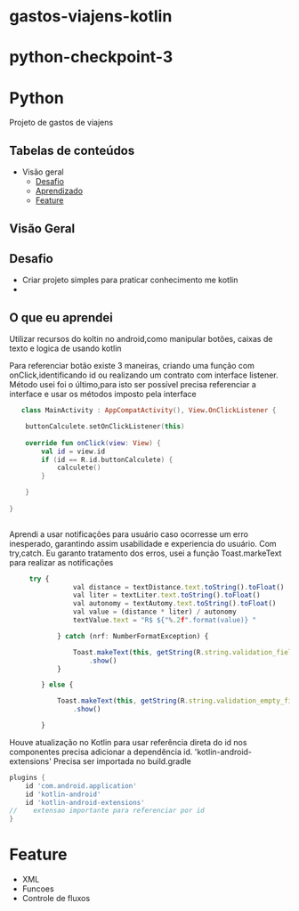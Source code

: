 # gastos-viajens-kotlin
# python-checkpoint-3

# Python

Projeto de gastos de viajens


## Tabelas de conteúdos

- Visão geral
  - <a href='#Desafio' > Desafio </a>
  - <a href='#o-que-eu-aprendi' > Aprendizado </a>
  - <a href='#Feature' > Feature </a>

## Visão Geral

## Desafio

- Criar projeto simples para praticar conhecimento me kotlin
- 


## O que eu aprendei

Utilizar recursos do koltin no android,como manipular botões, caixas de texto e logica de usando kotlin


Para referenciar botão existe 3 maneiras, criando uma função com onClick,identificando id ou realizando um contrato com  interface listener.
Método usei foi o último,para isto ser possível precisa referenciar a interface e usar os métodos imposto pela interface


```kotlin
   class MainActivity : AppCompatActivity(), View.OnClickListener {

    buttonCalculete.setOnClickListener(this)
 
    override fun onClick(view: View) {
        val id = view.id
        if (id == R.id.buttonCalculete) {
            calculete()
        }

    }
 
}
 
```

Aprendi a usar notificações para usuário caso ocorresse um erro inesperado, garantindo assim usabilidade e experiencia do usuário.
Com try,catch. Eu garanto tratamento dos erros, usei a função Toast.markeText para realizar as notificações


```typeScript
     try {
                val distance = textDistance.text.toString().toFloat()
                val liter = textLiter.text.toString().toFloat()
                val autonomy = textAutomy.text.toString().toFloat()
                val value = (distance * liter) / autonomy
                textValue.text = "R$ ${"%.2f".format(value)} "

            } catch (nrf: NumberFormatException) {

                Toast.makeText(this, getString(R.string.validation_field_correct), Toast.LENGTH_SHORT)
                    .show()
            }

        } else {

            Toast.makeText(this, getString(R.string.validation_empty_field), Toast.LENGTH_SHORT)
                .show()

        }
```

Houve atualização no Kotlin para usar referência direta do id nos componentes precisa adicionar a dependência id. 'kotlin-android-extensions' Precisa ser importada no build.gradle

```gradle
plugins {
    id 'com.android.application'
    id 'kotlin-android'
    id 'kotlin-android-extensions'
//    extensao importante para referenciar por id
}


```
 

# Feature

- XML
- Funcoes
- Controle de fluxos

